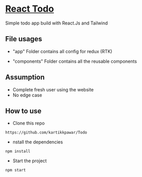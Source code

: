 # [React Todo](https://polite-torrone-8d420e.netlify.app/)

Simple todo app build with React.Js and Tailwind

## File usages

- "app" Folder contains all config for redux (RTK)

- "components" Folder contains all the reusable components

## Assumption

- Complete fresh user using the website
- No edge case

## How to use

- Clone this repo

```
https://github.com/kartikkpawar/Todo
```

- nstall the dependencies

```
npm install
```

- Start the project

```
npm start
```
